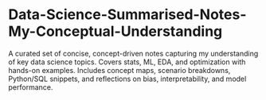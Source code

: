 # Data-Science-Summarised-Notes-My-Conceptual-Understanding
A curated set of concise, concept-driven notes capturing my understanding of key data science topics. Covers stats, ML, EDA, and optimization with hands-on examples. Includes concept maps, scenario breakdowns, Python/SQL snippets, and reflections on bias, interpretability, and model performance.
